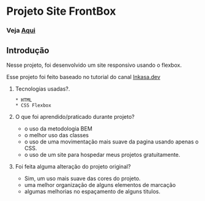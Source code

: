 # Projeto Site FrontBox
### Veja [Aqui](https://projeto001-front-box-netlify.netlify.app/)


## Introdução

  Nesse projeto, foi desenvolvido um site responsivo usando o flexbox.

  Esse projeto foi feito baseado no tutorial do canal [Inkasa.dev](https://www.youtube.com/channel/UCPGJqGxkYfmxO77LCh2Vimw)

1. Tecnologias usadas?.
  
       * HTML
       * CSS Flexbox 

2. O que foi aprendido/praticado durante projeto?

    * o uso da metodologia BEM
    * o melhor uso das classes
    * o uso de uma movimentação mais suave da pagina usando apenas o CSS.
    * o uso de um site para hospedar meus projetos gratuitamente.   

3. Foi feita alguma alteração do projeto original?

    * Sim, um uso mais suave das cores do projeto.
    * uma melhor organização de alguns elementos de marcação
    * algumas melhorias no espaçamento de alguns titulos.

